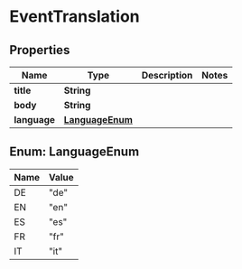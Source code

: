 

# EventTranslation


## Properties

| Name | Type | Description | Notes |
|------------ | ------------- | ------------- | -------------|
|**title** | **String** |  |  |
|**body** | **String** |  |  |
|**language** | [**LanguageEnum**](#LanguageEnum) |  |  |



## Enum: LanguageEnum

| Name | Value |
|---- | -----|
| DE | &quot;de&quot; |
| EN | &quot;en&quot; |
| ES | &quot;es&quot; |
| FR | &quot;fr&quot; |
| IT | &quot;it&quot; |



